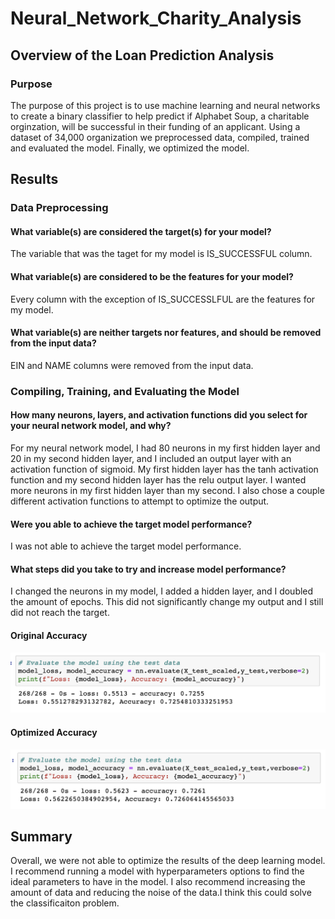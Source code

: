# Neural_Network_Charity_Analysis

## Overview of the Loan Prediction Analysis

### Purpose
The purpose of this project is to use machine learning and neural networks to create a binary classifier to help predict if Alphabet Soup, a charitable orginzation, will be successful in their funding of an applicant. Using a dataset of 34,000 organization we preprocessed data, compiled, trained and evaluated the model. Finally, we optimized the model.


## Results

### Data Preprocessing

#### What variable(s) are considered the target(s) for your model?
The variable that was the taget for my model is IS_SUCCESSFUL column.

#### What variable(s) are considered to be the features for your model?
Every column with the exception of IS_SUCCESSLFUL are the features for my model.

#### What variable(s) are neither targets nor features, and should be removed from the input data?
EIN and NAME columns were removed from the input data.

### Compiling, Training, and Evaluating the Model

#### How many neurons, layers, and activation functions did you select for your neural network model, and why?
For my neural network model, I had 80 neurons in my first hidden layer and 20 in my second hidden layer, and I included an output layer with an activation function of sigmoid. My first hidden layer has the tanh activation function and my second hidden layer has the relu output layer. I wanted more neurons in my first hidden layer than my second. I also chose a couple different activation functions to attempt to optimize the output.

#### Were you able to achieve the target model performance?
I was not able to achieve the target model performance.

#### What steps did you take to try and increase model performance?
I changed the neurons in my model, I added a hidden layer, and I doubled the amount of epochs. This did not significantly change my output and I still did not reach the target.

#### Original Accuracy
![Original_Results](/Resources/original_accuracy.png)


#### Optimized Accuracy
![Optimized_Results](/Resources/optimized_accuracy.png)


## Summary
Overall, we were not able to optimize the results of the deep learning model. I recommend running a model with hyperparameters options to find the ideal parameters to have in the model. I also recommend increasing the amount of data and reducing the noise of the data.I think this could solve the classificaiton problem. 




